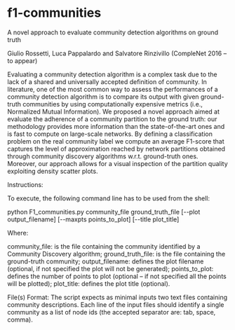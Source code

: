 # f1-communities
A novel approach to evaluate community detection algorithms on ground truth

Giulio Rossetti, Luca Pappalardo and Salvatore Rinzivillo
(CompleNet 2016 – to appear)

Evaluating a community detection algorithm is a complex task due to the lack of a shared and universally accepted definition of community. In literature, one of the most common way to assess the performances of a community detection algorithm is to compare its output with given ground-truth communities by using computationally expensive metrics (i.e., Normalized Mutual Information). We proposed a novel approach aimed at evaluate the adherence of a community partition to the ground truth: our methodology provides more information than the state-of-the-art ones and is fast to compute on large-scale networks. By defining a classification problem on the real community label we compute an average F1-score that captures the level of approximation reached by network partitions obtained through community discovery algorithms w.r.t. ground-truth ones. Moreover, our approach allows for a visual inspection of the partition quality exploiting density scatter plots.

Instructions:

To execute, the following command line has to be used from the shell:

  python F1_communities.py community_file ground_truth_file [--plot output_filename] [--maxpts points_to_plot] [--title plot_title] 

Where:

community_file: is the file containing the community identified by a Community Discovery algorithm;
ground_truth_file: is the file containing the ground-truth community;
output_filename: defines the plot filename (optional, if not specified the plot will not be generated);
points_to_plot: defines the number of points to plot (optional – if not specified all the points will be plotted);
plot_title: defines the plot title (optional).

File(s) Format:
The script expects as minimal inputs two text files containing community descriptions.
Each line of the input files should identify a single community as a list of node ids (the accepted separator are: tab, space, comma).
